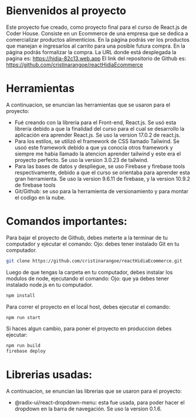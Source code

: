 # Bienvenidos al proyecto

Este proyecto fue creado, como proyecto final para el curso de React.js de Coder House.
Consiste en un Ecommerce de una empresa que se dedica a comercializar productos alimenticios. En la página podrás ver los productos que manejan e ingresarlos al carrito para una posible futura compra. En la página podrás formalizar la compra.
La URL donde está desplegada la pagina es: https://hidia-82c13.web.app 
El link del repositorio de Github es: https://github.com/cristinarangoe/reactHidiaEcommerce

# Herramientas
A continuacion, se enuncian las herramientas que se usaron para el proyecto:
- Fué creando con la libreria para el Front-end, React.js. Se usó esta librería debido a que la finalidad del curso para el cual se desarrollo la aplicación era aprender React.js. Se uso la version 17.0.2 de react.js.
- Para los estilos, se utilizó el framework de CSS llamado Tailwind. Se usoó este framework debido a que ya conocía otros framework y siempre me habia llamado la atencion aprender tailwind y este era el proyecto perfecto. Se uso la version 3.0.23 de tailwind.
- Para las bases de datos y despliegue, se uso Firebase y firebase tools respectivamente, debido a que el curso se orientaba para aprender esta gran herramienta. Se uso la version 9.6.11 de firebase, y la version 10.9.2 de firebase tools
- Git/Github: se uso para la herramienta de versionamiento y para montar el codigo en la nube.

# Comandos importantes:
Para bajar el proyecto de Github, debes meterte a la terminar de tu computador y ejecutar el comando: 
Ojo: debes tener instalado Git en tu computador.
```sh
git clone https://github.com/cristinarangoe/reactHidiaEcommerce.git
```
Luego de que tengas la carpeta en tu computador, debes instalar los modulos de node, ejecutando el comando:
Ojo: que ya debes tener instalado node.js en tu computador.
```sh
npm install
```
Para correr el proyecto en el local host, debes ejecutar el comando:
```sh
npm run start
```
Si haces algun cambio, para poner el proyecto en produccion debes ejecutar:
```sh
npm run build
firebase deploy
```

# Librerias usadas:
A continuacion, se enuncian las librerias que se usaron para el proyecto:
- @radix-ui/react-dropdown-menu: esta fue usada, para poder hacer el dropdown en la barra de navegación. Se uso la version 0.1.6.
